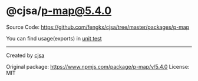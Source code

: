 # @cjsa/p-map@5.4.0

Source Code: https://github.com/fengkx/cjsa/tree/master/packages/p-map

You can find usage(exports) in [unit test](https://github.com/fengkx/cjsa/tree/master/packages/p-map/test/pkg.test.js)

---

Created by [cjsa](https://github.com/fengkx/cjsa/)

Original package: https://www.npmjs.com/package/p-map/v/5.4.0
License: MIT
